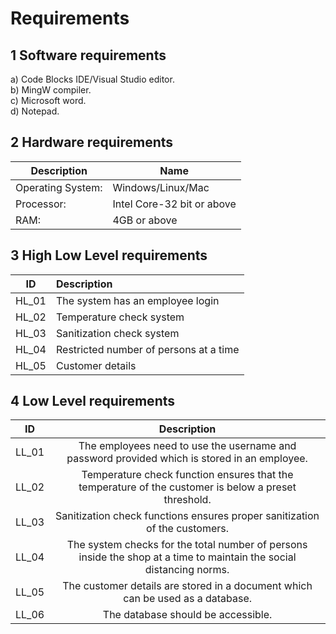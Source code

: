 # Requirements

## 1 Software requirements

a) Code Blocks IDE/Visual Studio editor.\
b) MingW compiler.\
c) Microsoft word.\
d) Notepad.

## 2 Hardware requirements

|**Description**|**Name**|
|---------------|--------| 
| Operating System:|Windows/Linux/Mac|
| Processor:|Intel Core-32 bit or above|
| RAM:|4GB or above|

## 3 High Low Level requirements

|**ID**|**Description**| 
| -------------|:--------------------------------| 
|HL_01|The system has an employee login|  
|HL_02|Temperature check system|   
|HL_03|Sanitization check system|  
|HL_04|Restricted number of persons at a time| 
|HL_05|Customer details|

## 4 Low Level requirements
|**ID**|**Description**| 
| -----|:-------------:| 
|LL_01|The employees need to use the username and password provided which is stored in an employee.                         |  
|LL_02|Temperature check function ensures that the temperature of the customer is below a preset threshold.                 |   
|LL_03|Sanitization check functions ensures proper sanitization of the customers.                                           |  
|LL_04|The system checks for the total number of persons inside the shop at a time to maintain the social distancing norms. | 
|LL_05|The customer details are stored in a document which can be used as a database.                                       |
|LL_06|The database should be accessible.                                                                                   |
